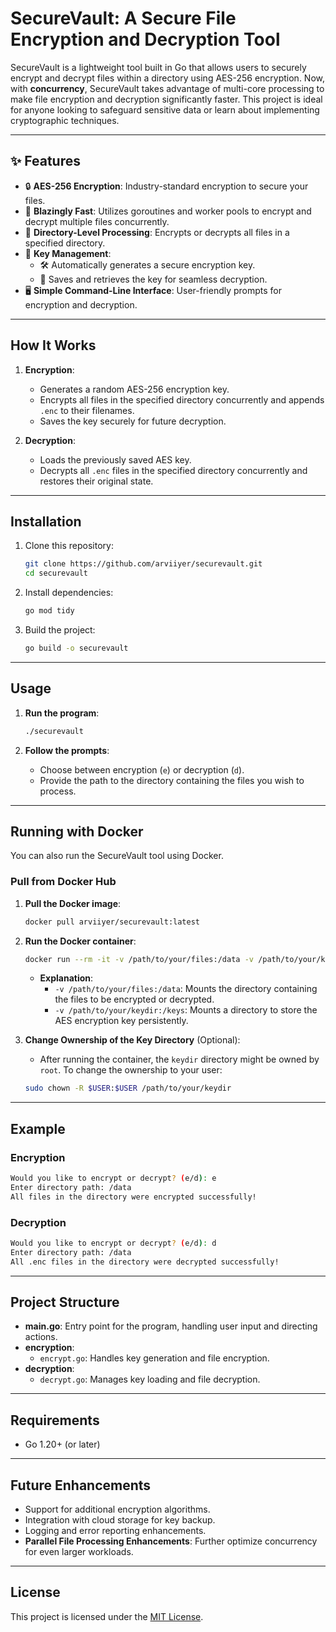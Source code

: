 # SecureVault: A Secure File Encryption and Decryption Tool

SecureVault is a lightweight tool built in Go that allows users to securely encrypt and decrypt files within a directory using AES-256 encryption. Now, with **concurrency**, SecureVault takes advantage of multi-core processing to make file encryption and decryption significantly faster. This project is ideal for anyone looking to safeguard sensitive data or learn about implementing cryptographic techniques.

---

## ✨ Features

- 🔒 **AES-256 Encryption**: Industry-standard encryption to secure your files.
- 🚀 **Blazingly Fast**: Utilizes goroutines and worker pools to encrypt and decrypt multiple files concurrently.
- 📂 **Directory-Level Processing**: Encrypts or decrypts all files in a specified directory.
- 🔑 **Key Management**:
  - 🛠️ Automatically generates a secure encryption key.
  - 🔐 Saves and retrieves the key for seamless decryption.
- 🖥️ **Simple Command-Line Interface**: User-friendly prompts for encryption and decryption.

---

## How It Works

1. **Encryption**:
   - Generates a random AES-256 encryption key.
   - Encrypts all files in the specified directory concurrently and appends `.enc` to their filenames.
   - Saves the key securely for future decryption.

2. **Decryption**:
   - Loads the previously saved AES key.
   - Decrypts all `.enc` files in the specified directory concurrently and restores their original state.

---

## Installation

1. Clone this repository:
   ```bash
   git clone https://github.com/arviiyer/securevault.git
   cd securevault
   ```

2. Install dependencies:
   ```bash
   go mod tidy
   ```

3. Build the project:
   ```bash
   go build -o securevault
   ```

---

## Usage

1. **Run the program**:
   ```bash
   ./securevault
   ```

2. **Follow the prompts**:
   - Choose between encryption (`e`) or decryption (`d`).
   - Provide the path to the directory containing the files you wish to process.

---

## Running with Docker

You can also run the SecureVault tool using Docker.

### Pull from Docker Hub

1. **Pull the Docker image**:
   ```bash
   docker pull arviiyer/securevault:latest
   ```

2. **Run the Docker container**:
   ```bash
   docker run --rm -it -v /path/to/your/files:/data -v /path/to/your/keydir:/keys arviiyer/securevault:latest
   ```

   - **Explanation**:
     - `-v /path/to/your/files:/data`: Mounts the directory containing the files to be encrypted or decrypted.
     - `-v /path/to/your/keydir:/keys`: Mounts a directory to store the AES encryption key persistently.

3. **Change Ownership of the Key Directory** (Optional):
   - After running the container, the `keydir` directory might be owned by `root`. To change the ownership to your user:
   ```bash
   sudo chown -R $USER:$USER /path/to/your/keydir
   ```

---

## Example

### Encryption
```bash
Would you like to encrypt or decrypt? (e/d): e
Enter directory path: /data
All files in the directory were encrypted successfully!
```

### Decryption
```bash
Would you like to encrypt or decrypt? (e/d): d
Enter directory path: /data
All .enc files in the directory were decrypted successfully!
```

---

## Project Structure

- **main.go**: Entry point for the program, handling user input and directing actions.
- **encryption**:
  - `encrypt.go`: Handles key generation and file encryption.
- **decryption**:
  - `decrypt.go`: Manages key loading and file decryption.

---

## Requirements

- Go 1.20+ (or later)

---

## Future Enhancements

- Support for additional encryption algorithms.
- Integration with cloud storage for key backup.
- Logging and error reporting enhancements.
- **Parallel File Processing Enhancements**: Further optimize concurrency for even larger workloads.

---

## License

This project is licensed under the [MIT License](./LICENSE).

